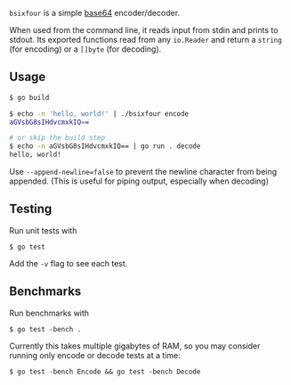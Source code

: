 `bsixfour` is a simple [base64](https://en.wikipedia.org/wiki/Base64) encoder/decoder.

When used from the command line, it reads input from stdin and prints to stdout. Its exported functions read from any `io.Reader` and return a `string` (for encoding) or a `[]byte` (for decoding).


## Usage

```bash
$ go build

$ echo -n 'hello, world!' | ./bsixfour encode
aGVsbG8sIHdvcmxkIQ==

# or skip the build step
$ echo -n aGVsbG8sIHdvcmxkIQ== | go run . decode
hello, world!
```

Use `--append-newline=false` to prevent the newline character from being appended.
(This is useful for piping output, especially when decoding)


## Testing

Run unit tests with
```
$ go test
```
Add the `-v` flag to see each test.

## Benchmarks

Run benchmarks with
```
$ go test -bench .
```

Currently this takes multiple gigabytes of RAM, so you may consider running only encode or decode tests at a time:
```
$ go test -bench Encode && go test -bench Decode
```